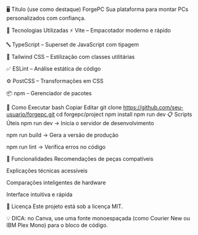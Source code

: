 🖥️ Título (use como destaque)
ForgePC
Sua plataforma para montar PCs personalizados com confiança.

🧰 Tecnologias Utilizadas
⚡ Vite – Empacotador moderno e rápido

🔤 TypeScript – Superset de JavaScript com tipagem

🎨 Tailwind CSS – Estilização com classes utilitárias

✅ ESLint – Análise estática de código

⚙️ PostCSS – Transformações em CSS

📦 npm – Gerenciador de pacotes

🚀 Como Executar
bash
Copiar
Editar
git clone https://github.com/seu-usuario/forgepc.git
cd forgepc/project
npm install
npm run dev
📋 Scripts Úteis
npm run dev → Inicia o servidor de desenvolvimento

npm run build → Gera a versão de produção

npm run lint → Verifica erros no código

🧠 Funcionalidades
Recomendações de peças compatíveis

Explicações técnicas acessíveis

Comparações inteligentes de hardware

Interface intuitiva e rápida

📝 Licença
Este projeto está sob a licença MIT.

💡 DICA: no Canva, use uma fonte monoespaçada (como Courier New ou IBM Plex Mono) para o bloco de código.